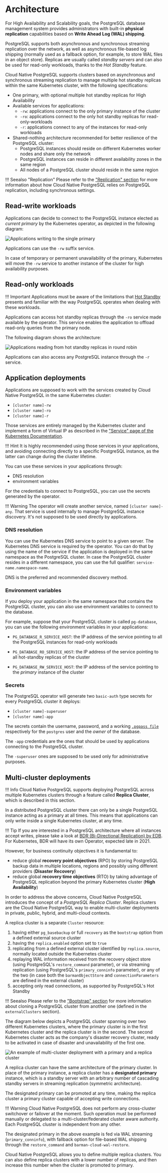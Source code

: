 # Architecture

For High Availability and Scalability goals, the PostgreSQL database management
system provides administrators with built-in **physical replication**
capabilities based on **Write Ahead Log (WAL) shipping**.

PostgreSQL supports both asynchronous and synchronous streaming replication
over the network, as well as asynchronous file-based log shipping (normally
used as a fallback option, for example, to store WAL files in an object store).
Replicas are usually called *standby servers* and can also be used for
read-only workloads, thanks to the *Hot Standby* feature.

Cloud Native PostgreSQL supports clusters based on asynchronous and synchronous
streaming replication to manage multiple hot standby replicas within the same
Kubernetes cluster, with the following specifications:

* One primary, with optional multiple hot standby replicas for High Availability
* Available services for applications:
    * `-rw`: applications connect to the only primary instance of the cluster
    * `-ro`: applications connect to the only hot standby replicas for read-only-workloads
    * `-r`: applications connect to any of the instances for read-only workloads
* Shared-nothing architecture recommended for better resilience of the PostgreSQL cluster:
    * PostgreSQL instances should reside on different Kubernetes worker nodes
      and share only the network
    * PostgreSQL instances can reside in different
      availability zones in the same region
    * All nodes of a PostgreSQL cluster should reside in the same region

!!! Seealso "Replication"
    Please refer to the ["Replication" section](replication.md) for more
    information about how Cloud Native PostgreSQL relies on PostgreSQL replication,
    including synchronous settings.

## Read-write workloads

Applications can decide to connect to the PostgreSQL instance elected as
*current primary* by the Kubernetes operator, as depicted in the following
diagram:

![Applications writing to the single primary](./images/architecture-rw.png)

Applications can use the `-rw` suffix service.

In case of temporary or permanent unavailability of the primary, Kubernetes
will move the `-rw` service to another instance of the cluster for high availability
purposes.

## Read-only workloads

!!! Important
    Applications must be aware of the limitations that
    [Hot Standby](https://www.postgresql.org/docs/current/hot-standby.html)
    presents and familiar with the way PostgreSQL operates when dealing with
    these workloads.

Applications can access hot standby replicas through the `-ro` service made available
by the operator. This service enables the application to offload read-only queries from the
primary node.

The following diagram shows the architecture:

![Applications reading from hot standby replicas in round robin](./images/architecture-read-only.png)

Applications can also access any PostgreSQL instance through the
`-r` service.

## Application deployments

Applications are supposed to work with the services created by Cloud Native PostgreSQL
in the same Kubernetes cluster:

* `[cluster name]-rw`
* `[cluster name]-ro`
* `[cluster name]-r`

Those services are entirely managed by the Kubernetes cluster and
implement a form of Virtual IP as described in the
["Service" page of the Kubernetes Documentation](https://kubernetes.io/docs/concepts/services-networking/service/#virtual-ips-and-service-proxies).

!!! Hint
    It is highly recommended using those services in your applications,
    and avoiding connecting directly to a specific PostgreSQL instance, as the latter
    can change during the cluster lifetime.

You can use these services in your applications through:

* DNS resolution
* environment variables

For the credentials to connect to PostgreSQL, you can
use the secrets generated by the operator.

!!! Warning
    The operator will create another service, named `[cluster name]-any`. That
    service is used internally to manage PostgreSQL instance discovery.
    It's not supposed to be used directly by applications.

### DNS resolution

You can use the Kubernetes DNS service to point to a given server.
The Kubernetes DNS service is required by the operator.
You can do that by using the name of the service if the application is
deployed in the same namespace as the PostgreSQL cluster.
In case the PostgreSQL cluster resides in a different namespace, you can use the
full qualifier: `service-name.namespace-name`.

DNS is the preferred and recommended discovery method.

### Environment variables

If you deploy your application in the same namespace that contains the
PostgreSQL cluster, you can also use environment variables to connect to the database.

For example, suppose that your PostgreSQL cluster is called `pg-database`,
you can use the following environment variables in your applications:

* `PG_DATABASE_R_SERVICE_HOST`: the IP address of the service
  pointing to all the PostgreSQL instances for read-only workloads

* `PG_DATABASE_RO_SERVICE_HOST`: the IP address of the
  service pointing to all hot-standby replicas of the cluster

* `PG_DATABASE_RW_SERVICE_HOST`: the IP address of the
  service pointing to the *primary* instance of the cluster

### Secrets

The PostgreSQL operator will generate two `basic-auth` type secrets for every
PostgreSQL cluster it deploys:

* `[cluster name]-superuser`
* `[cluster name]-app`

The secrets contain the username, password, and a working
[`.pgpass file`](https://www.postgresql.org/docs/current/libpq-pgpass.html)
respectively for the `postgres` user and the *owner* of the database.

The `-app` credentials are the ones that should be used by applications
connecting to the PostgreSQL cluster.

The `-superuser` ones are supposed to be used only for administrative purposes.

## Multi-cluster deployments

!!! Info
    Cloud Native PostgreSQL supports deploying PostgreSQL across multiple
    Kubernetes clusters through a feature called **Replica Cluster**,
    which is described in this section.

In a distributed PostgreSQL cluster there can only be a single PostgreSQL
instance acting as a primary at all times. This means that applications can
only write inside a single Kubernetes cluster, at any time.

!!! Tip
   If you are interested in a PostgreSQL architecture where all instances accept writes, 
   please take a look at  [BDR (Bi-Directional Replication) by EDB](https://www.enterprisedb.com/docs/bdr/latest/). 
   For Kubernetes, BDR will have its own Operator, expected late in 2021. 

However, for business continuity objectives it is fundamental to:

- reduce global **recovery point objectives** (RPO) by storing PostgreSQL backup data
  in multiple locations, regions and possibly using different providers
  (**Disaster Recovery**)
- reduce global **recovery time objectives** (RTO) by taking advantage of PostgreSQL
  replication beyond the primary Kubernetes cluster (**High Availability**)

In order to address the above concerns, Cloud Native PostgreSQL introduces the
concept of a *PostgreSQL Replica Cluster*. Replica clusters are the Cloud
Native PostgreSQL way to enable multi-cluster deployments in private, public,
hybrid, and multi-cloud contexts.

A replica cluster is a separate `Cluster` resource:

1. having either `pg_basebackup` or full `recovery` as the `bootstrap`
   option from a defined external source cluster
2. having the `replica.enabled` option set to `true`
3. replicating from a defined external cluster identified by `replica.source`,
   normally located outside the Kubernetes cluster
4. replaying WAL information received from the recovery object store
   (using PostgreSQL's `restore_command` parameter), or via streaming
   replication (using PostgreSQL's `primary_conninfo` parameter), or any of
   the two (in case both the `barmanObjectStore` and `connectionParameters`
   are defined in the external cluster)
5. accepting only read connections, as supported by PostgreSQL's Hot Standby

!!! Seealso
    Please refer to the ["Bootstrap" section](bootstrap.md) for more information
    about cloning a PostgreSQL cluster from another one (defined in the
    `externalClusters` section).

The diagram below depicts a PostgreSQL cluster spanning over two different
Kubernetes clusters, where the primary cluster is in the first Kubernetes
cluster and the replica cluster is in the second. The second Kubernetes cluster
acts as the company's disaster recovery cluster, ready to be activated in case
of disaster and unavailability of the first one.

![An example of multi-cluster deployment with a primary and a replica cluster](./images/multi-cluster.png)

A replica cluster can have the same architecture of the primary cluster. In
place of the primary instance, a replica cluster has a **designated primary**
instance, which is a standby server with an arbitrary number of cascading
standby servers in streaming replication (symmetric architecture).

The designated primary can be promoted at any time, making the replica cluster
a primary cluster capable of accepting write connections.

!!! Warning
    Cloud Native PostgreSQL does not perform any cross-cluster switchover
    or failover at the moment. Such operation must be performed manually
    or delegated to a multi-cluster/federated cluster aware authority.
    Each PostgreSQL cluster is independent from any other.

The designated primary in the above example is fed via WAL streaming
(`primary_conninfo`), with fallback option for file-based WAL shipping through
the `restore_command` and `barman-cloud-wal-restore`.

Cloud Native PostgreSQL allows you to define multiple replica clusters.
You can also define replica clusters with a lower number of replicas, and then
increase this number when the cluster is promoted to primary.


